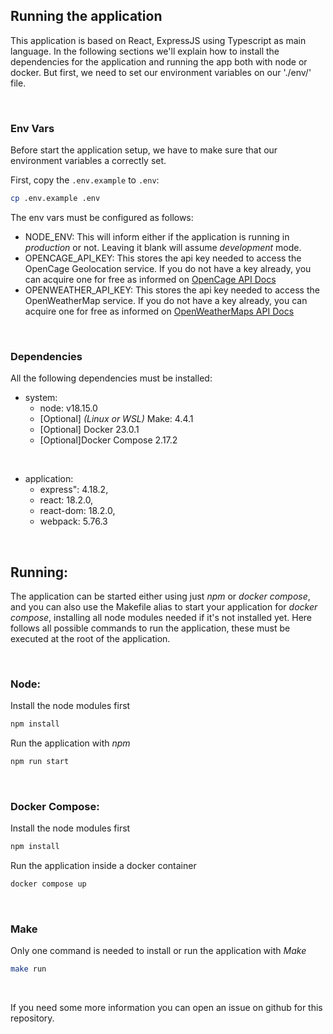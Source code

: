 ## Running the application

This application is based on React, ExpressJS using Typescript as main language. In the following sections we'll explain how to install the dependencies for the application and running the app both with node or docker. But first, we need to set our environment variables on our './env/' file.

<br />

### Env Vars

Before start the application setup, we have to make sure that our environment variables a correctly set.

First, copy the `.env.example` to `.env`:

```bash
cp .env.example .env
```

The env vars must be configured as follows:

- NODE_ENV: This will inform either if the application is running in _production_ or not. Leaving it blank will assume _development_ mode.
- OPENCAGE_API_KEY: This stores the api key needed to access the OpenCage Geolocation service. If you do not have a key already, you can acquire one for free as informed on [OpenCage API Docs](https://opencagedata.com/api)
- OPENWEATHER_API_KEY: This stores the api key needed to access the OpenWeatherMap service. If you do not have a key already, you can acquire one for free as informed on [OpenWeatherMaps API Docs](https://openweathermap.org/appid)

<br />

### Dependencies

All the following dependencies must be installed:

- system:
    - node: v18.15.0
    - [Optional] _(Linux or WSL)_ Make: 4.4.1
    - [Optional] Docker 23.0.1
    - [Optional]Docker Compose 2.17.2

<br />

- application:
    - express": 4.18.2,
    - react: 18.2.0,
    - react-dom: 18.2.0,
    - webpack: 5.76.3

<br />

## Running:

The application can be started either using just _npm_ or _docker compose_, and you can also use the Makefile alias to start your application for _docker compose_, installing all node modules needed if it's not installed yet.
Here follows all possible commands to run the application, these must be executed at the root of the application.

<br />

### Node:

Install the node modules first

```bash
npm install
```

Run the application with _npm_

```bash
npm run start
```

<br />

### Docker Compose:

Install the node modules first

```bash
npm install
```

Run the application inside a docker container

```bash
docker compose up
```
<br />

### Make

Only one command is needed to install or run the application with _Make_

```bash
make run
```

<br />

If you need some more information you can open an issue on github for this repository.
